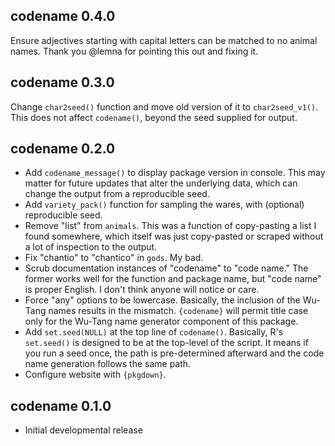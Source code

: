 codename 0.4.0
---------------------------------------------------------------------

Ensure adjectives starting with capital letters can be matched to no animal names. Thank you @lemna for pointing this out and fixing it.


codename 0.3.0
---------------------------------------------------------------------

Change `char2seed()` function and move old version of it to `char2seed_v1()`. This does not affect `codename()`, beyond the seed supplied for output.

codename 0.2.0
---------------------------------------------------------------------

- Add `codename_message()` to display package version in console. This may matter for future updates that alter the underlying data, which can change the output from a reproducible seed.
- Add `variety_pack()` function for sampling the wares, with (optional) reproducible seed.
- Remove "list" from `animals`. This was a function of copy-pasting a list I found somewhere, which itself was just copy-pasted or scraped without a lot of inspection to the output.
- Fix "chantio" to "chantico" in `gods`. My bad.
- Scrub documentation instances of "codename" to "code name." The former works well for the function and package name, but "code name" is proper English. I don't think anyone will notice or care.
- Force "any" options to be lowercase. Basically, the inclusion of the Wu-Tang names results in the mismatch. `{codename}` will permit title case only for the Wu-Tang name generator component of this package.
- Add `set.seed(NULL)` at the top line of `codename()`. Basically, R's `set.seed()` is designed to be at the top-level of the script. It means if you run a seed once, the path is pre-determined afterward and the code name generation follows the same path.
- Configure website with `{pkgdown}`.

codename 0.1.0
---------------------------------------------------------------------

  - Initial developmental release
